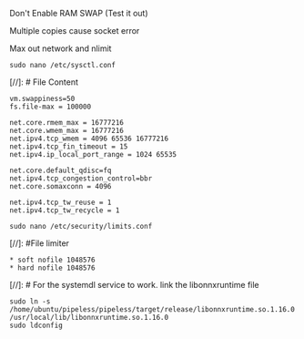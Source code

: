 Don't Enable RAM SWAP (Test it out)

Multiple copies cause socket error

Max out network and nlimit

`sudo nano /etc/sysctl.conf`

[//]: # File Content
```
vm.swappiness=50
fs.file-max = 100000

net.core.rmem_max = 16777216
net.core.wmem_max = 16777216
net.ipv4.tcp_wmem = 4096 65536 16777216
net.ipv4.tcp_fin_timeout = 15
net.ipv4.ip_local_port_range = 1024 65535

net.core.default_qdisc=fq
net.ipv4.tcp_congestion_control=bbr
net.core.somaxconn = 4096

net.ipv4.tcp_tw_reuse = 1
net.ipv4.tcp_tw_recycle = 1
```

`sudo nano /etc/security/limits.conf`

[//]: #File limiter
```
* soft nofile 1048576
* hard nofile 1048576
```

[//]: # For the systemdl service to work. link the libonnxruntime file
```shell
sudo ln -s /home/ubuntu/pipeless/pipeless/target/release/libonnxruntime.so.1.16.0 /usr/local/lib/libonnxruntime.so.1.16.0
sudo ldconfig
```